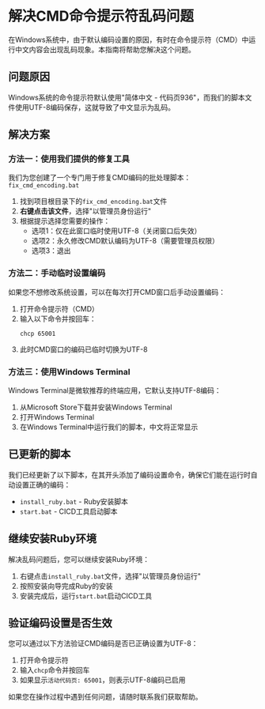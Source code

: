 # 解决CMD命令提示符乱码问题

在Windows系统中，由于默认编码设置的原因，有时在命令提示符（CMD）中运行中文内容会出现乱码现象。本指南将帮助您解决这个问题。

## 问题原因

Windows系统的命令提示符默认使用"简体中文 - 代码页936"，而我们的脚本文件使用UTF-8编码保存，这就导致了中文显示为乱码。

## 解决方案

### 方法一：使用我们提供的修复工具

我们为您创建了一个专门用于修复CMD编码的批处理脚本：`fix_cmd_encoding.bat`

1. 找到项目根目录下的`fix_cmd_encoding.bat`文件
2. **右键点击该文件**，选择"以管理员身份运行"
3. 根据提示选择您需要的操作：
   - 选项1：仅在此窗口临时使用UTF-8（关闭窗口后失效）
   - 选项2：永久修改CMD默认编码为UTF-8（需要管理员权限）
   - 选项3：退出

### 方法二：手动临时设置编码

如果您不想修改系统设置，可以在每次打开CMD窗口后手动设置编码：

1. 打开命令提示符（CMD）
2. 输入以下命令并按回车：
   ```
   chcp 65001
   ```
3. 此时CMD窗口的编码已临时切换为UTF-8

### 方法三：使用Windows Terminal

Windows Terminal是微软推荐的终端应用，它默认支持UTF-8编码：

1. 从Microsoft Store下载并安装Windows Terminal
2. 打开Windows Terminal
3. 在Windows Terminal中运行我们的脚本，中文将正常显示

## 已更新的脚本

我们已经更新了以下脚本，在其开头添加了编码设置命令，确保它们能在运行时自动设置正确的编码：

- `install_ruby.bat` - Ruby安装脚本
- `start.bat` - CICD工具启动脚本

## 继续安装Ruby环境

解决乱码问题后，您可以继续安装Ruby环境：

1. 右键点击`install_ruby.bat`文件，选择"以管理员身份运行"
2. 按照安装向导完成Ruby的安装
3. 安装完成后，运行`start.bat`启动CICD工具

## 验证编码设置是否生效

您可以通过以下方法验证CMD编码是否已正确设置为UTF-8：

1. 打开命令提示符
2. 输入`chcp`命令并按回车
3. 如果显示`活动代码页: 65001`，则表示UTF-8编码已启用

如果您在操作过程中遇到任何问题，请随时联系我们获取帮助。